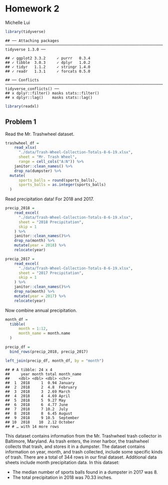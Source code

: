 Homework 2
================
Michelle Lui

``` r
library(tidyverse)
```

    ## ── Attaching packages ────────────────────────────────────────────────────────────────────────────── tidyverse 1.3.0 ──

    ## ✓ ggplot2 3.3.2     ✓ purrr   0.3.4
    ## ✓ tibble  3.0.3     ✓ dplyr   1.0.2
    ## ✓ tidyr   1.1.2     ✓ stringr 1.4.0
    ## ✓ readr   1.3.1     ✓ forcats 0.5.0

    ## ── Conflicts ───────────────────────────────────────────────────────────────────────────────── tidyverse_conflicts() ──
    ## x dplyr::filter() masks stats::filter()
    ## x dplyr::lag()    masks stats::lag()

``` r
library(readxl)
```

## Problem 1

Read the Mr. Trashwheel dataset.

``` r
trashwheel_df = 
    read_xlsx(
      "./data/Trash-Wheel-Collection-Totals-8-6-19.xlsx",
      sheet = "Mr. Trash Wheel",
      range = cell_cols("A:N")) %>%
    janitor::clean_names() %>%
    drop_na(dumpster) %>%
  mutate(
      sports_balls = round(sports_balls),
      sports_balls = as.integer(sports_balls)
  )
```

Read precipitation data\! For 2018 and 2017.

``` r
precip_2018 = 
    read_excel(
      "./data/Trash-Wheel-Collection-Totals-8-6-19.xlsx",
      sheet = "2018 Precipitation",
      skip = 1
    ) %>%
    janitor::clean_names()%>%
    drop_na(month) %>%
    mutate(year = 2018) %>%
    relocate(year)

precip_2017 = 
    read_excel(
      "./data/Trash-Wheel-Collection-Totals-8-6-19.xlsx",
      sheet = "2017 Precipitation",
      skip = 1
    ) %>%
    janitor::clean_names()%>%
    drop_na(month) %>%
    mutate(year = 2017) %>%
    relocate(year)
```

Now combine annual precipitation.

``` r
month_df = 
  tibble(
      month = 1:12,
      month_name = month.name
  )

precip_df = 
  bind_rows(precip_2018, precip_2017) 

left_join(precip_df, month_df, by = "month")
```

    ## # A tibble: 24 x 4
    ##     year month total month_name
    ##    <dbl> <dbl> <dbl> <chr>     
    ##  1  2018     1  0.94 January   
    ##  2  2018     2  4.8  February  
    ##  3  2018     3  2.69 March     
    ##  4  2018     4  4.69 April     
    ##  5  2018     5  9.27 May       
    ##  6  2018     6  4.77 June      
    ##  7  2018     7 10.2  July      
    ##  8  2018     8  6.45 August    
    ##  9  2018     9 10.5  September 
    ## 10  2018    10  2.12 October   
    ## # … with 14 more rows

This dataset contains information from the Mr. Trashwheel trash
collector in Baltimore, Maryland. As trash enters, the inner harbor, the
trashwheel collects that trash, and stores it in a dumpster. The dataset
contains information on year, month, and trash collected, include some
specific kinds of trash. There are a total of 344 rows in our final
dataset. Additional data sheets include month precipitation data. In
this dataset:

  - The median number of sports balls found in a dumpster in 2017 was 8.
  - The total precipitation in 2018 was 70.33 inches.
